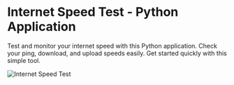 # Internet Speed Test - Python Application

Test and monitor your internet speed with this Python application. Check your ping, download, and upload speeds easily. Get started quickly with this simple tool.

![Internet Speed Test](https://drive.google.com/uc?id=1TlFnkX_u3q1OB2WsZ2ZzqxsVIdO03YV6)

